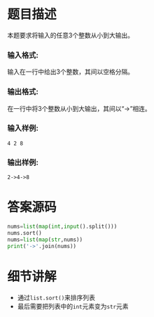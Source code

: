 # 题目描述

本题要求将输入的任意3个整数从小到大输出。

### 输入格式:

输入在一行中给出3个整数，其间以空格分隔。

### 输出格式:

在一行中将3个整数从小到大输出，其间以“->”相连。

### 输入样例:

```in
4 2 8
```

### 输出样例:

```out
2->4->8
```


# 答案源码

```python
nums=list(map(int,input().split()))
nums.sort()
nums=list(map(str,nums))
print('->'.join(nums))
```

# 细节讲解

- 通过`list.sort()`来排序列表
- 最后需要把列表中的`int`元素变为`str`元素
